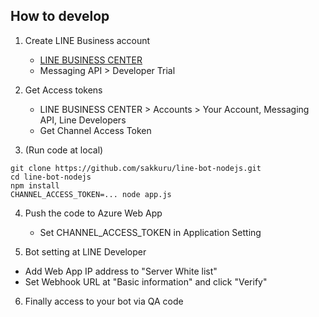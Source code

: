 ## How to develop

1. Create LINE Business account
    * [LINE BUSINESS CENTER](https://business.line.me)
    * Messaging API > Developer Trial

2. Get Access tokens
    * LINE BUSINESS CENTER > Accounts > Your Account, Messaging API, Line Developers
    * Get Channel Access Token

3. (Run code at local)

```
git clone https://github.com/sakkuru/line-bot-nodejs.git
cd line-bot-nodejs
npm install
CHANNEL_ACCESS_TOKEN=... node app.js
```

4. Push the code to Azure Web App
    * Set CHANNEL_ACCESS_TOKEN in Application Setting

5. Bot setting at LINE Developer
  * Add Web App IP address to "Server White list"
  * Set Webhook URL at "Basic information" and click "Verify"

6. Finally access to your bot via QA code